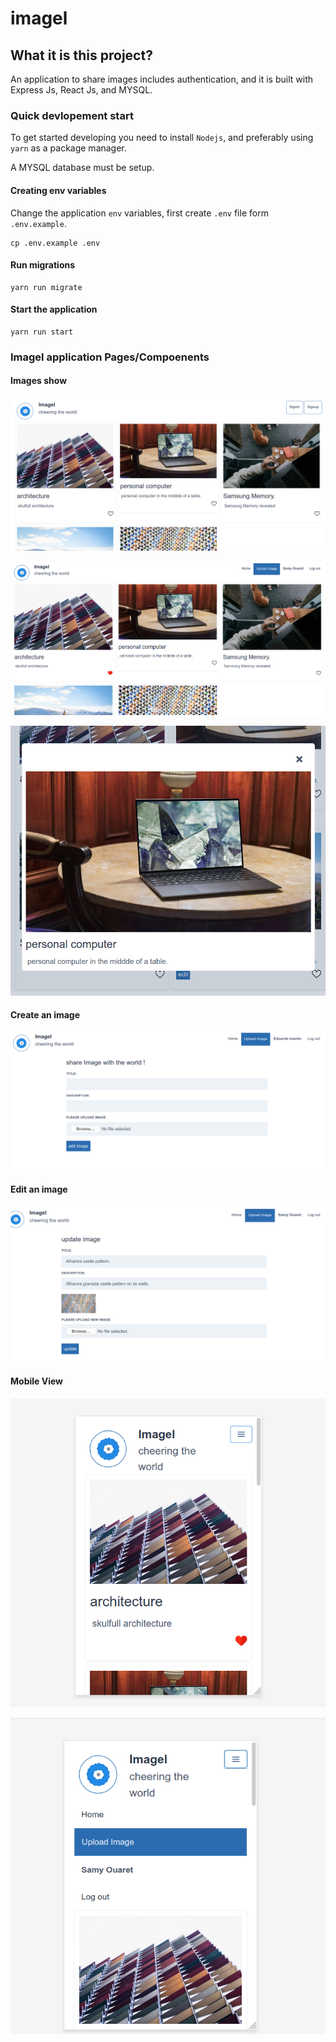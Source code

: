 # imagel

## What it is this project?

An application to share images includes authentication, and it is built with Express Js, React Js, and MYSQL.

### Quick devlopement start

To get started developing you need to install `Nodejs`, and preferably using `yarn` as a package manager.

A MYSQL  database must be setup.

#### Creating env variables

Change the application `env` variables, first create `.env` file form `.env.example`.

    cp .env.example .env

#### Run migrations

    yarn run migrate

#### Start the application

    yarn run start

### Imagel application Pages/Compoenents


#### Images show

![Images show](https://github.com/samyouaret/imagel/blob/master/public/images/imagel-index-page.png)

![Loved image](https://github.com/samyouaret/imagel/blob/master/public/images/imagel-pictures_showed.png)

![ Model View](https://github.com/samyouaret/imagel/blob/master/public/images/imagel-image_modal.png)

#### Create an image

![Create image](https://github.com/samyouaret/imagel/blob/master/public/images/imagel-create-image.png)

#### Edit an image

![Edit image](https://github.com/samyouaret/imagel/blob/master/public/images/imagel-edit-image.png)

#### Mobile View

![ Mobile View](https://github.com/samyouaret/imagel/blob/master/public/images/imagel-mobile_view.png)

![ Mobile View](https://github.com/samyouaret/imagel/blob/master/public/images/imagel_menu_mobile.png)